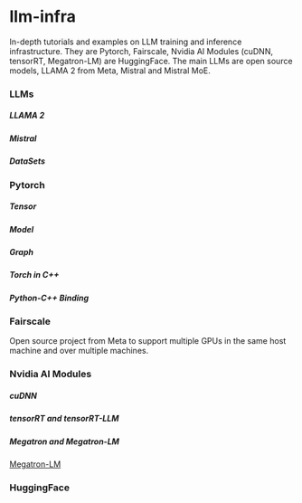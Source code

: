 # llm-infra
In-depth tutorials and examples on LLM training and inference infrastructure. They are Pytorch, Fairscale, Nvidia AI Modules (cuDNN, tensorRT, Megatron-LM) are HuggingFace.
The main LLMs are open source models, LLAMA 2 from Meta, Mistral and Mistral MoE.

### LLMs

##### LLAMA 2

##### Mistral

##### DataSets

### Pytorch

##### Tensor

##### Model

##### Graph

##### Torch in C++

##### Python-C++ Binding

### Fairscale
Open source project from Meta to support multiple GPUs in the same host machine and over multiple machines.

### Nvidia AI Modules

##### cuDNN

##### tensorRT and tensorRT-LLM

##### Megatron and Megatron-LM
[Megatron-LM](https://github.com/NVIDIA/Megatron-LM)

### HuggingFace
